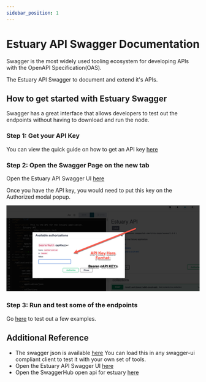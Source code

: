 ```yaml
---
sidebar_position: 1
---
```


# Estuary API Swagger Documentation

Swagger is the most widely used tooling ecosystem for developing APIs with the OpenAPI Specification(OAS).

The Estuary API Swagger to document and extend it's APIs.

## How to get started with Estuary Swagger

Swagger has a great interface that allows developers to test out the endpoints without having to download and run the node.

### Step 1: Get your API Key

You can view the quick guide on how to get an API key [here](/)

### Step 2: Open the Swagger Page on the new tab

Open the Estuary API Swagger UI [here](https://docs.estuary.tech/swagger-ui-page)

Once you have the API key, you would need to put this key on the Authorized modal popup.

![API Key placement](static/api_key_here.png)

### Step 3: Run and test some of the endpoints

Go [here](../Learn/tutorial-working-with-swagger) to test out a few examples.

## Additional Reference

- The swagger json is available [here](https://raw.githubusercontent.com/application-research/estuary/master/docs/swagger.json) You can load this in any swagger-ui compliant client to test it with your own set of tools.
- Open the Estuary API Swagger UI [here](https://docs.estuary.tech/swagger-ui-page)
- Open the SwaggerHub open api for estuary [here](https://app.swaggerhub.com/apis/alvin-reyes/estuary-api/1.0.0)
